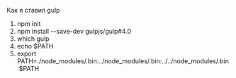 Как я ставил gulp

1. npm init
2. npm install --save-dev gulpjs/gulp#4.0
3. which gulp
4. echo $PATH
5. export PATH=./node_modules/.bin:../node_modules/.bin:../../node_modules/.bin:$PATH